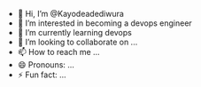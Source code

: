 - 👋 Hi, I’m @Kayodeadediwura
- 👀 I’m interested in becoming a devops engineer
- 🌱 I’m currently learning devops
- 💞️ I’m looking to collaborate on ...
- 📫 How to reach me ...
- 😄 Pronouns: ...
- ⚡ Fun fact: ...

<!---
Kayodeadediwura/Kayodeadediwura is a ✨ special ✨ repository because its `README.md` (this file) appears on your GitHub profile.
You can click the Preview link to take a look at your changes.
--->
